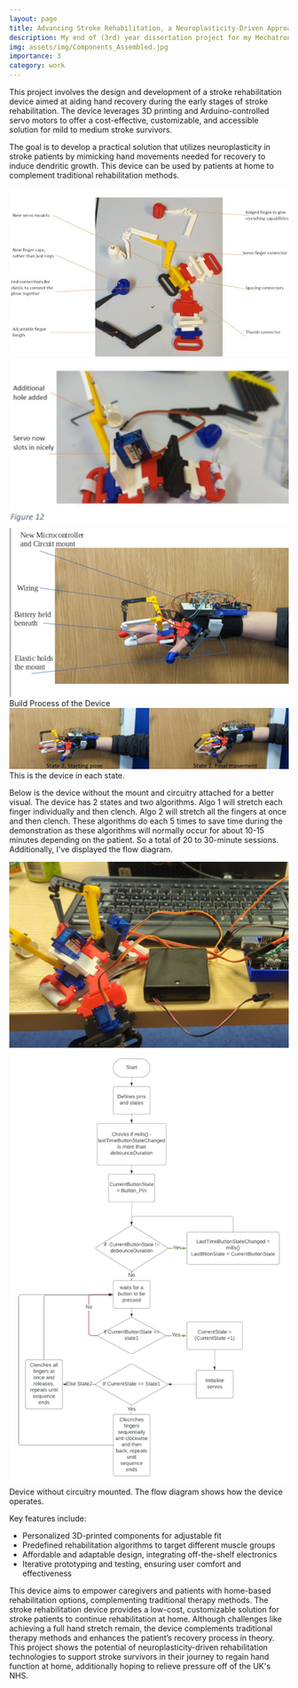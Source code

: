 ```yaml
---
layout: page
title: Advancing Stroke Rehabilitation, a Neuroplasticity-Driven Approach
description: My end of (3rd) year dissertation project for my Mechatronics and Robotics MEng degree.
img: assets/img/Components_Assembled.jpg
importance: 3
category: work
---
```


This project involves the design and development of a stroke rehabilitation device aimed at aiding hand recovery during the early stages of stroke rehabilitation. The device leverages 3D printing and Arduino-controlled servo motors to offer a cost-effective, customizable, and accessible solution for mild to medium stroke survivors.

The goal is to develop a practical solution that utilizes neuroplasticity in stroke patients by mimicking hand movements needed for recovery to induce dendritic growth. This device can be used by patients at home to complement traditional rehabilitation methods.

<!-- Include Venobox CSS -->
<link rel="stylesheet" href="https://cdn.jsdelivr.net/npm/venobox@2.0.3/venobox.min.css">

<!-- Include jQuery (required for Venobox) -->
<script src="https://code.jquery.com/jquery-3.6.0.min.js"></script>

<!-- Include Venobox JS -->
<script src="https://cdn.jsdelivr.net/npm/venobox@2.0.3/venobox.min.js"></script>

<div class="row">
    <div class="col-sm mt-3 mt-md-0">
        <a class="venobox" data-gall="device-gallery" href="assets/img/Components.jpg" title="Diagram of Components">
            <img src="assets/img/Components.jpg" class="img-fluid rounded z-depth-1" alt="Diagram of Components">
        </a>
    </div>
    <div class="col-sm mt-3 mt-md-0">
        <a class="venobox" data-gall="device-gallery" href="assets/img/Components_Asembly.jpg" title="Partially Built">
            <img src="assets/img/Components_Asembly.jpg" class="img-fluid rounded z-depth-1" alt="Partially Built">
        </a>
    </div>
    <div class="col-sm mt-3 mt-md-0">
        <a class="venobox" data-gall="device-gallery" href="assets/img/Components_Completely_Assembled.jpg" title="Complete Device">
            <img src="assets/img/Components_Completely_Assembled.jpg" class="img-fluid rounded z-depth-1" alt="Complete Device">
        </a>
    </div>
</div>

<div class="caption">
    Build Process of the Device
</div>

<div class="row">
    <div class="col-sm mt-3 mt-md-0">
        <a class="venobox" data-gall="device-states" href="assets/img/State1_State2.jpg" title="Two States that the Device has">
            <img src="assets/img/State1_State2.jpg" class="img-fluid rounded z-depth-1" alt="Two States">
        </a>
    </div>
</div>

<div class="caption">
    This is the device in each state.
</div>

Below is the device without the mount and circuitry attached for a better visual. The device has 2 states and two algorithms. Algo 1 will stretch each finger individually and then clench. Algo 2 will stretch all the fingers at once and then clench. These algorithms do each 5 times to save time during the demonstration as these algorithms will normally occur for about 10-15 minutes depending on the patient. So a total of 20 to 30-minute sessions. Additionally, I've displayed the flow diagram.

<div class="row justify-content-sm-center">
    <div class="col-sm-8 mt-3 mt-md-0">
        <a class="venobox" data-gall="device-flow" href="assets/img/Components_Assembled.jpg" title="Components Without Circuitry Mounted">
            <img src="assets/img/Components_Assembled.jpg" class="img-fluid rounded z-depth-1" alt="Components Without Circuitry">
        </a>
    </div>
    <div class="col-sm-4 mt-3 mt-md-0">
        <a class="venobox" data-gall="device-flow" href="assets/img/FlowDiagram.jpg" title="Flow Diagram of Code">
            <img src="assets/img/FlowDiagram.jpg" class="img-fluid rounded z-depth-1" alt="Flow Diagram">
        </a>
    </div>
</div>

<div class="caption">
    Device without circuitry mounted. The flow diagram shows how the device operates.
</div>

Key features include:

- Personalized 3D-printed components for adjustable fit
- Predefined rehabilitation algorithms to target different muscle groups
- Affordable and adaptable design, integrating off-the-shelf electronics
- Iterative prototyping and testing, ensuring user comfort and effectiveness

This device aims to empower caregivers and patients with home-based rehabilitation options, complementing traditional therapy methods. The stroke rehabilitation device provides a low-cost, customizable solution for stroke patients to continue rehabilitation at home. Although challenges like achieving a full hand stretch remain, the device complements traditional therapy methods and enhances the patient’s recovery process in theory. This project shows the potential of neuroplasticity-driven rehabilitation technologies to support stroke survivors in their journey to regain hand function at home, additionally hoping to relieve pressure off of the UK's NHS.

<script>
    $(document).ready(function(){
        $(".venobox").venobox();
    });
</script>
